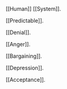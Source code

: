 [[Human]] [[System]].

[[Predictable]].

[[Denial]].

[[Anger]].

[[Bargaining]].

[[Depression]].

[[Acceptance]].